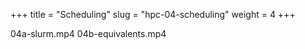 +++
title = "Scheduling"
slug = "hpc-04-scheduling"
weight = 4
+++

04a-slurm.mp4
04b-equivalents.mp4
